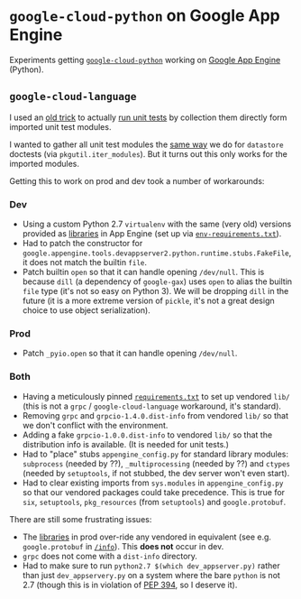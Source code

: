 # `google-cloud-python` on Google App Engine

Experiments getting [`google-cloud-python`][1] working on
[Google App Engine][2] (Python).

## `google-cloud-language`

I used an [old trick][3] to actually [run unit tests][5] by
collection them directly form imported unit test modules.

I wanted to gather all unit test modules the [same way][4]
we do for `datastore` doctests (via `pkgutil.iter_modules`).
But it turns out this only works for the imported modules.

Getting this to work on prod and dev took a number of workarounds:

### Dev

- Using a custom Python 2.7 `virtualenv` with the same (very old)
  versions provided as [libraries][6] in App Engine (set up via
  [`env-requirements.txt`][7]).
- Had to patch the constructor for
  `google.appengine.tools.devappserver2.python.runtime.stubs.FakeFile`,
  it does not match the builtin `file`.
- Patch builtin `open` so that it can handle opening `/dev/null`. This
  is because `dill` (a dependency of `google-gax`) uses `open` to
  alias the builtin `file` type (it's not so easy on Python 3).
  We will be dropping `dill` in the future (it is a more extreme
  version of `pickle`, it's not a great design choice to use object
  serialization).

### Prod

- Patch `_pyio.open` so that it can handle opening `/dev/null`.

### Both

- Having a meticulously pinned [`requirements.txt`][8] to set up vendored
  `lib/` (this is not a `grpc` / `google-cloud-language` workaround, it's
  standard).
- Removing `grpc` and `grpcio-1.4.0.dist-info` from vendored `lib/`
  so that we don't conflict with the environment.
- Adding a fake `grpcio-1.0.0.dist-info` to vendored `lib/` so that the
  distribution info is available. (It is needed for unit tests.)
- Had to "place" stubs `appengine_config.py` for standard library modules:
  `subprocess` (needed by ??), `_multiprocessing` (needed by ??) and
  `ctypes` (needed by `setuptools`, if not stubbed, the dev server won't
  even start).
- Had to clear existing imports from `sys.modules` in `appengine_config.py`
  so that our vendored packages could take precedence. This is true for
  `six`, `setuptools`, `pkg_resources` (from `setuptools`) and
  `google.protobuf`.

There are still some frustrating issues:

- The [libraries][6] in prod over-ride any vendored in equivalent (see e.g.
  `google.protobuf` in [`/info`][9]). This **does not** occur in dev.
- `grpc` does not come with a `dist-info` directory.
- Had to make sure to run `python2.7 $(which dev_appserver.py)` rather than
  just `dev_appservery.py` on a system where the bare `python` is not 2.7
  (though this is in violation of [PEP 394][10], so I deserve it).

[1]: https://github.com/GoogleCloudPlatform/google-cloud-python
[2]: https://cloud.google.com/appengine/docs/python/
[3]: https://github.com/GoogleCloudPlatform/google-cloud-python/blob/8b9dda27d9da51276ccf7ffaad82e165d5a16450/system_tests/run_system_test.py#L78
[4]: https://github.com/GoogleCloudPlatform/google-cloud-python/blob/ce7afe633a32b0fbd021bc50db022d508acc851b/datastore/tests/doctests.py#L48
[5]: https://precise-truck-742.appspot.com/unit-tests
[6]: https://cloud.google.com/appengine/docs/standard/python/tools/built-in-libraries-27
[7]: https://github.com/dhermes/google-cloud-python-on-gae/blob/master/language-app/env-requirements.txt
[8]: https://github.com/dhermes/google-cloud-python-on-gae/blob/master/language-app/requirements.txt
[9]: https://precise-truck-742.appspot.com/info
[10]: https://www.python.org/dev/peps/pep-0394/
